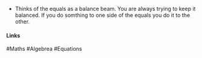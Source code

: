 - Thinks of the equals as a balance beam. You are always trying to keep it balanced. If you do somthing to one side of the equals you do it to the other.

#### Links
#Maths #Algebrea #Equations 